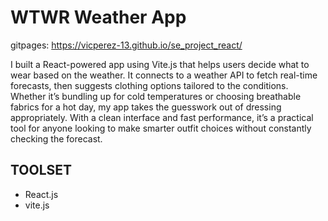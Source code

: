 # WTWR Weather App

gitpages: https://vicperez-13.github.io/se_project_react/

I built a React-powered app using Vite.js that helps users decide what to wear based on the weather. It connects to a weather API to fetch real-time forecasts, then suggests clothing options tailored to the conditions. Whether it’s bundling up for cold temperatures or choosing breathable fabrics for a hot day, my app takes the guesswork out of dressing appropriately. With a clean interface and fast performance, it’s a practical tool for anyone looking to make smarter outfit choices without constantly checking the forecast.

## TOOLSET

- React.js
- vite.js
